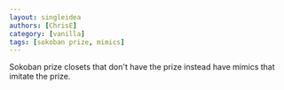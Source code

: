 ```yaml
---
layout: singleidea
authors: [ChrisE]
category: [vanilla]
tags: [sokoban prize, mimics]
---
```

Sokoban prize closets that don't have the prize instead have mimics that imitate the prize.
